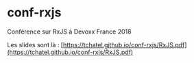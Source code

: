 # conf-rxjs
Conférence sur RxJS à Devoxx France 2018

Les slides sont là : [https://tchatel.github.io/conf-rxjs/RxJS.pdf](https://tchatel.github.io/conf-rxjs/RxJS.pdf)
